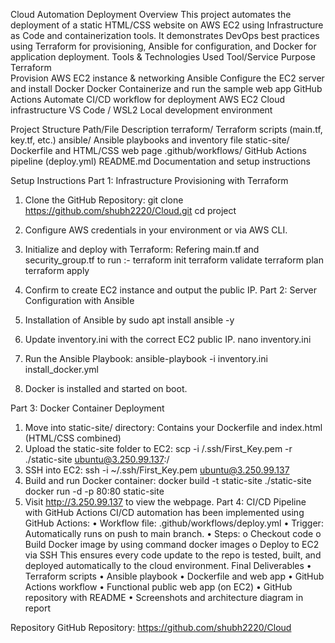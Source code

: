 Cloud Automation Deployment 
Overview
This project automates the deployment of a static HTML/CSS website on AWS EC2 using Infrastructure as Code and containerization tools. It demonstrates DevOps best practices using Terraform for provisioning, Ansible for configuration, and Docker for application deployment.
Tools & Technologies Used
Tool/Service	Purpose
Terraform	
Provision AWS EC2 instance & networking
Ansible	Configure the EC2 server and install Docker
Docker	Containerize and run the sample web app
GitHub Actions	Automate CI/CD workflow for deployment
AWS EC2	Cloud infrastructure
VS Code / WSL2	Local development environment

Project Structure
Path/File	Description
terraform/	Terraform scripts (main.tf, key.tf, etc.)
ansible/	Ansible playbooks and inventory file
static-site/	Dockerfile and HTML/CSS web page
.github/workflows/	GitHub Actions pipeline (deploy.yml)
README.md	Documentation and setup instructions


Setup Instructions
Part 1: Infrastructure Provisioning with Terraform
1.	Clone the GitHub Repository:
git clone https://github.com/shubh2220/Cloud.git
cd project
2.	Configure AWS credentials in your environment or via AWS CLI.
3.	Initialize and deploy with Terraform:  Refering main.tf and security_group.tf  to run :-
      terraform init 
terraform validate 
terraform plan 
terraform apply
4.	Confirm to create EC2 instance and output the public IP.
Part 2: Server Configuration with Ansible
1.	Installation of Ansible by 
     	sudo apt install ansible -y

2.	Update inventory.ini with the correct EC2 public IP.
	nano inventory.ini

3.	Run the Ansible Playbook:
	ansible-playbook -i inventory.ini install_docker.yml
4.	Docker is installed and started on boot.

Part 3: Docker Container Deployment
1.	Move into static-site/ directory: Contains your Dockerfile and index.html (HTML/CSS combined)
2.	Upload the static-site folder to EC2:
	scp -i /.ssh/First_Key.pem -r ./static-site ubuntu@3.250.99.137:/
3.	SSH into EC2:
	ssh -i ~/.ssh/First_Key.pem ubuntu@3.250.99.137
4.	Build and run Docker container:
	docker build -t static-site ./static-site
	docker run -d -p 80:80 static-site
5.	Visit  http://3.250.99.137  to view the webpage.
Part 4: CI/CD Pipeline with GitHub Actions 
CI/CD automation has been implemented using GitHub Actions:
•	Workflow file: .github/workflows/deploy.yml
•	Trigger: Automatically runs on push to main branch.
•	Steps:
o	Checkout code
o	Build Docker image by using command
      docker images
o	Deploy to EC2 via SSH
This ensures every code update to the repo is tested, built, and deployed automatically to the cloud environment.
Final Deliverables
•	Terraform scripts
•	Ansible playbook
•	Dockerfile and web app
•	GitHub Actions workflow
•	Functional public web app (on EC2)
•	GitHub repository with README
•	Screenshots and architecture diagram in report


Repository
GitHub Repository: https://github.com/shubh2220/Cloud
